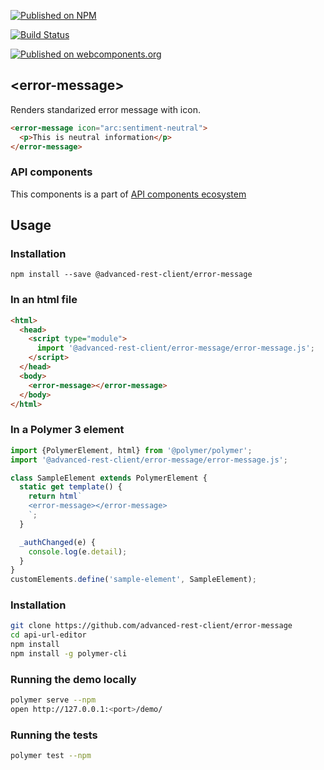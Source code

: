[![Published on NPM](https://img.shields.io/npm/v/@advanced-rest-client/error-message.svg)](https://www.npmjs.com/package/@advanced-rest-client/error-message)

[![Build Status](https://travis-ci.org/advanced-rest-client/error-message.svg?branch=stage)](https://travis-ci.org/advanced-rest-client/error-message)

[![Published on webcomponents.org](https://img.shields.io/badge/webcomponents.org-published-blue.svg)](https://www.webcomponents.org/element/advanced-rest-client/error-message)

## &lt;error-message&gt;

Renders standarized error message with icon.


```html
<error-message icon="arc:sentiment-neutral">
  <p>This is neutral information</p>
</error-message>
```

### API components

This components is a part of [API components ecosystem](https://elements.advancedrestclient.com/)

## Usage

### Installation
```
npm install --save @advanced-rest-client/error-message
```

### In an html file

```html
<html>
  <head>
    <script type="module">
      import '@advanced-rest-client/error-message/error-message.js';
    </script>
  </head>
  <body>
    <error-message></error-message>
  </body>
</html>
```

### In a Polymer 3 element

```js
import {PolymerElement, html} from '@polymer/polymer';
import '@advanced-rest-client/error-message/error-message.js';

class SampleElement extends PolymerElement {
  static get template() {
    return html`
    <error-message></error-message>
    `;
  }

  _authChanged(e) {
    console.log(e.detail);
  }
}
customElements.define('sample-element', SampleElement);
```

### Installation

```sh
git clone https://github.com/advanced-rest-client/error-message
cd api-url-editor
npm install
npm install -g polymer-cli
```

### Running the demo locally

```sh
polymer serve --npm
open http://127.0.0.1:<port>/demo/
```

### Running the tests
```sh
polymer test --npm
```
